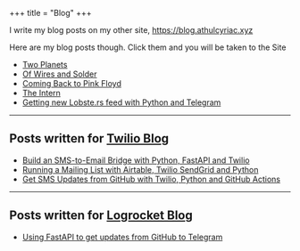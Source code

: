 +++
title = "Blog"
+++

I write my blog posts on my other site, https://blog.athulcyriac.xyz

Here are my blog posts though. Click them and you will be taken to the Site

<!-- BLOG-POST-LIST:START -->
- [Two Planets](https://blog.athulcyriac.xyz/blog/two-planets/)
- [Of Wires and Solder](https://blog.athulcyriac.xyz/blog/macropad/)
- [Coming Back to Pink Floyd](https://blog.athulcyriac.xyz/blog/pink-floyd/)
- [The Intern](https://blog.athulcyriac.xyz/blog/frappe-internship/)
- [Getting new Lobste.rs feed with Python and Telegram](https://blog.athulcyriac.xyz/blog/lobsters_feed/)
<!-- BLOG-POST-LIST:END -->

---

## Posts written for [Twilio Blog](https://twilio.com/blog)

<!-- TWILIO:START -->
- [Build an SMS-to-Email Bridge with Python, FastAPI and Twilio](https://www.twilio.com/blog/build-sms-email-bridge-python-fastapi-twilio)
- [Running a Mailing List with Airtable, Twilio SendGrid and Python](https://www.twilio.com/blog/running-mailing-list-airtable-twilio-sendgrid-python)
- [Get SMS Updates from GitHub with Twilio, Python and GitHub Actions](https://www.twilio.com/blog/get-sms-updates-github-twilio-python-actions)
<!-- TWILIO:END -->

---

## Posts written for [Logrocket Blog](https://blog.logrocket.com)

<!-- LOGROCKET:START -->
- [Using FastAPI to get updates from GitHub to Telegram](https://blog.logrocket.com/using-fastapi-to-get-updates-from-github-to-telegram/)
<!-- LOGROCKET:END -->
